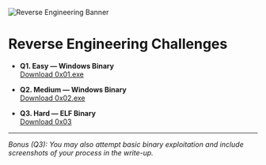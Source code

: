 ![Reverse Engineering Banner](/inductions25/track1/reverse-engineering/imgs/banner.png)

# Reverse Engineering Challenges

- **Q1. Easy — Windows Binary**  
  [Download 0x01.exe](/inductions25/track1/reverse-engineering/0x01.exe)

- **Q2. Medium — Windows Binary**  
  [Download 0x02.exe](/inductions25/track1/reverse-engineering/0x02.exe)

- **Q3. Hard — ELF Binary**  
  [Download 0x03](/inductions25/track1/reverse-engineering/0x03)

---

*Bonus (Q3): You may also attempt basic binary exploitation and include screenshots of your process in the write-up.*

